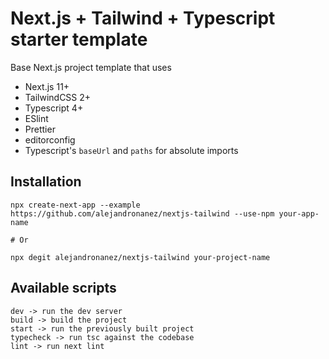 # Next.js + Tailwind + Typescript starter template

Base Next.js project template that uses

- Next.js 11+
- TailwindCSS 2+
- Typescript 4+
- ESlint
- Prettier
- editorconfig
- Typescript's `baseUrl` and `paths` for absolute imports

## Installation

```
npx create-next-app --example https://github.com/alejandronanez/nextjs-tailwind --use-npm your-app-name

# Or

npx degit alejandronanez/nextjs-tailwind your-project-name
```

## Available scripts
```
dev -> run the dev server
build -> build the project
start -> run the previously built project
typecheck -> run tsc against the codebase
lint -> run next lint
```
